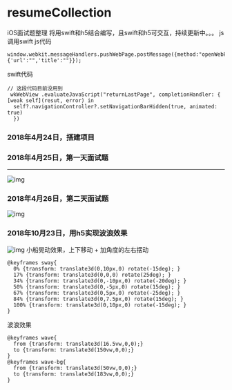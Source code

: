 # resumeCollection
iOS面试题整理
将用swift和h5结合编写，且swift和h5可交互，持续更新中。。。
js调用swift
js代码
```
window.webkit.messageHandlers.pushWebPage.postMessage({method:"openWebPage",data:{'url':"",'title':""}});
```
swift代码
```
// 这段代码目前没用到
 wkWebView .evaluateJavaScript("returnLastPage", completionHandler: { [weak self](resut, error) in
  self?.navigationController?.setNavigationBarHidden(true, animated: true)
  })
```



### 2018年4月24日，搭建项目
### 2018年4月25日，第一天面试题
-----
![img](https://github.com/wutao23yzd/resumeCollection/blob/master/firstDay.png)
### 2018年4月26日，第二天面试题
![img](https://github.com/wutao23yzd/resumeCollection/blob/master/secondday.png)
### 2018年10月23日，用h5实现波浪效果
![img](https://github.com/wutao23yzd/resumeCollection/blob/master/wave.gif)
小船晃动效果，上下移动 + 加角度的左右摆动
```
@keyframes sway{
  0% {transform: translate3d(0,10px,0) rotate(-15deg); }
  17% {transform: translate3d(0,0,0) rotate(25deg); }
  34% {transform: translate3d(0,-10px,0) rotate(-20deg); }
  50% {transform: translate3d(0,-5px,0) rotate(15deg); }
  67% {transform: translate3d(0,5px,0) rotate(-25deg); }
  84% {transform: translate3d(0,7.5px,0) rotate(15deg); }
  100% {transform: translate3d(0,10px,0) rotate(-15deg); }
}
```
波浪效果
```
@keyframes wave{
  from {transform: translate3d(16.5vw,0,0);}
  to {transform: translate3d(150vw,0,0);}
}
@keyframes wave-bg{
  from {transform: translate3d(50vw,0,0);}
  to {transform: translate3d(183vw,0,0);}
}
```
